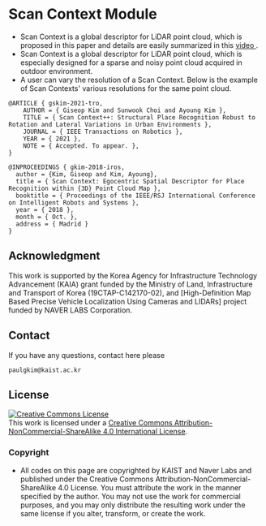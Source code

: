 # Scan Context Module

- Scan Context is a global descriptor for LiDAR point cloud, which is proposed in this paper and details are easily summarized in this <a href="https://www.youtube.com/watch?v=_etNafgQXoY"> video </a>.
- Scan Context is a global descriptor for LiDAR point cloud, which is especially designed for a sparse and noisy point cloud acquired in outdoor environment.
- A user can vary the resolution of a Scan Context. Below is the example of Scan Contexts' various resolutions for the same point cloud.

```
@ARTICLE { gskim-2021-tro,
    AUTHOR = { Giseop Kim and Sunwook Choi and Ayoung Kim },
    TITLE = { Scan Context++: Structural Place Recognition Robust to Rotation and Lateral Variations in Urban Environments },
    JOURNAL = { IEEE Transactions on Robotics },
    YEAR = { 2021 },
    NOTE = { Accepted. To appear. },
}

@INPROCEEDINGS { gkim-2018-iros,
  author = {Kim, Giseop and Kim, Ayoung},
  title = { Scan Context: Egocentric Spatial Descriptor for Place Recognition within {3D} Point Cloud Map },
  booktitle = { Proceedings of the IEEE/RSJ International Conference on Intelligent Robots and Systems },
  year = { 2018 },
  month = { Oct. },
  address = { Madrid }
}
```

## Acknowledgment
This work is supported by the Korea Agency for Infrastructure Technology Advancement (KAIA) grant funded by the Ministry of Land, Infrastructure and Transport of Korea (19CTAP-C142170-02), and [High-Definition Map Based Precise Vehicle Localization Using Cameras and LIDARs] project funded by NAVER LABS Corporation.

## Contact
If you have any questions, contact here please
 ```
 paulgkim@kaist.ac.kr
 ```

## License
 <a rel="license" href="http://creativecommons.org/licenses/by-nc-sa/4.0/"><img alt="Creative Commons License" style="border-width:0" src="https://i.creativecommons.org/l/by-nc-sa/4.0/88x31.png" /></a><br />This work is licensed under a <a rel="license" href="http://creativecommons.org/licenses/by-nc-sa/4.0/">Creative Commons Attribution-NonCommercial-ShareAlike 4.0 International License</a>.

### Copyright 
- All codes on this page are copyrighted by KAIST and Naver Labs and published under the Creative Commons Attribution-NonCommercial-ShareAlike 4.0 License. You must attribute the work in the manner specified by the author. You may not use the work for commercial purposes, and you may only distribute the resulting work under the same license if you alter, transform, or create the work.
